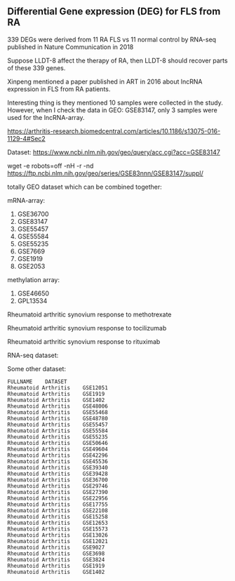## Differential Gene expression (DEG) for FLS from RA 

339 DEGs were derived from 11 RA FLS vs 11 normal control by RNA-seq published in Nature Communication in 2018

Suppose LLDT-8 affect the therapy of RA, then LLDT-8 should recover parts of these 339 genes. 

Xinpeng mentioned a paper published in ART in 2016 about lncRNA expression in FLS from RA patients. 

Interesting thing is they mentioned 10 samples were collected in the study. However, when I check the data in GEO: GSE83147, only 3 samples were used for the lncRNA-array. 

https://arthritis-research.biomedcentral.com/articles/10.1186/s13075-016-1129-4#Sec2

Dataset: https://www.ncbi.nlm.nih.gov/geo/query/acc.cgi?acc=GSE83147

wget -e robots=off -nH -r -nd https://ftp.ncbi.nlm.nih.gov/geo/series/GSE83nnn/GSE83147/suppl/


totally GEO dataset which can be combined together:

mRNA-array:
1. GSE36700
2. GSE83147
3. GSE55457
4. GSE55584
5. GSE55235	
6. GSE7669
7. GSE1919
8. GSE2053

methylation array:
1. GSE46650
2. GPL13534

Rheumatoid arthritic synovium response to methotrexate

Rheumatoid arthritic synovium response to tocilizumab

Rheumatoid arthritic synovium response to rituximab

RNA-seq dataset:



Some other dataset:
```
FULLNAME	DATASET
Rheumatoid Arthritis	GSE12051
Rheumatoid Arthritis	GSE1919
Rheumatoid Arthritis	GSE1402
Rheumatoid Arthritis	GSE48006
Rheumatoid Arthritis	GSE55468
Rheumatoid Arthritis	GSE48780
Rheumatoid Arthritis	GSE55457
Rheumatoid Arthritis	GSE55584
Rheumatoid Arthritis	GSE55235
Rheumatoid Arthritis	GSE50646
Rheumatoid Arthritis	GSE49604
Rheumatoid Arthritis	GSE42296
Rheumatoid Arthritis	GSE45536
Rheumatoid Arthritis	GSE39340
Rheumatoid Arthritis	GSE39428
Rheumatoid Arthritis	GSE36700
Rheumatoid Arthritis	GSE29746
Rheumatoid Arthritis	GSE27390
Rheumatoid Arthritis	GSE22956
Rheumatoid Arthritis	GSE17755
Rheumatoid Arthritis	GSE22108
Rheumatoid Arthritis	GSE15258
Rheumatoid Arthritis	GSE12653
Rheumatoid Arthritis	GSE15573
Rheumatoid Arthritis	GSE13026
Rheumatoid Arthritis	GSE12021
Rheumatoid Arthritis	GSE9027
Rheumatoid Arthritis	GSE3698
Rheumatoid Arthritis	GSE3824
Rheumatoid Arthritis	GSE1919
Rheumatoid Arthritis	GSE1402
```




